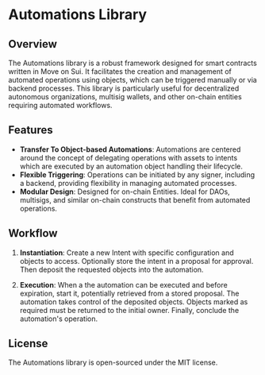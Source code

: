 # Automations Library

## Overview
The Automations library is a robust framework designed for smart contracts written in Move on Sui. It facilitates the creation and management of automated operations using objects, which can be triggered manually or via backend processes. This library is particularly useful for decentralized autonomous organizations, multisig wallets, and other on-chain entities requiring automated workflows.

## Features
- **Transfer To Object-based Automations**: Automations are centered around the concept of delegating operations with assets to intents which are executed by an automation object handling their lifecycle.
- **Flexible Triggering**: Operations can be initiated by any signer, including a backend, providing flexibility in managing automated processes.
- **Modular Design**: Designed for on-chain Entities. Ideal for DAOs, multisigs, and similar on-chain constructs that benefit from automated operations.

## Workflow

1. **Instantiation**: Create a new Intent with specific configuration and objects to access. Optionally store the intent in a proposal for approval. Then deposit the requested objects into the automation.

2. **Execution**: When a the automation can be executed and before expiration, start it, potentially retrieved from a stored proposal. The automation takes control of the deposited objects. Objects marked as required must be returned to the initial owner. Finally, conclude the automation's operation.

## License
The Automations library is open-sourced under the MIT license.
